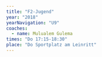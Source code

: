 ```yaml
---
title: "F2-Jugend"
year: "2018"
yearNavigation: "U9"
coaches:
  - name: Mulualem Gulema
times: "Do 17:15-18:30"
place: "Do Sportplatz am Leinritt"
---
```

